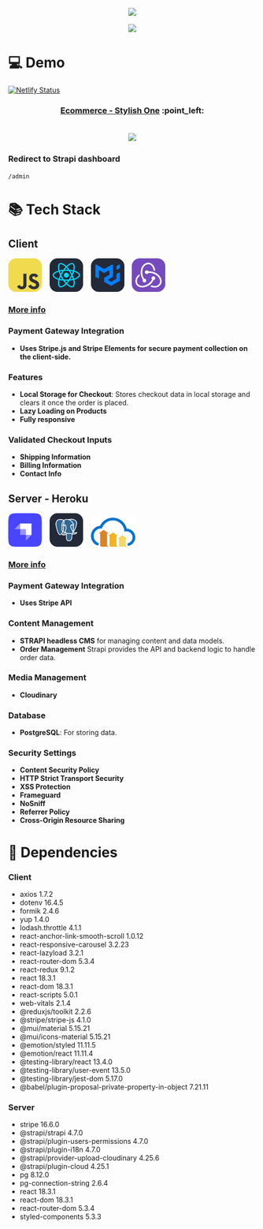 <!-- Created by, animated text -->
<p align="center">
  <img src="https://readme-typing-svg.demolab.com?font=Noto+Sans&weight=600&size=32&duration=3300&pause=4800&color=79C0FF&center=true&vCenter=true&random=false&width=435&lines=%F0%9F%91%8B%2C+Created+by+%40OulehlaJan" />
</p>
<p align="center">
  <img src="https://readme-typing-svg.demolab.com?font=noto&weight=600&size=22&duration=4000&pause=4350&color=FFA657&center=true&vCenter=true&random=false&width=910&lines=a+self-taught+passionate+Web+developer+from+Czechia" />
</p>

# :computer: Demo
[![Netlify Status](https://api.netlify.com/api/v1/badges/40c70173-088f-4486-af47-f2d5fb0a00f0/deploy-status)](https://app.netlify.com/sites/stylish-one/deploys) <br />

<!-- Demo Link -->
<h3 align="center">
  <a href="https://stylish-one.netlify.app">Ecommerce - Stylish One</a> :point_left: <br/> <br/>
</h3>

<!-- GIF -->
<p align="center">
  <img src="assets/StylishOne.gif" />
</p>

### Redirect to Strapi dashboard
```bash
/admin
```

# :books: Tech Stack 

## Client

<img src="./assets/JavaScript.svg" width="68"> &nbsp;&nbsp; <img src="./assets/React-Dark.svg" width="68"> &nbsp;&nbsp; <img src="./assets/MaterialUI-Dark.svg" width="68"> &nbsp;&nbsp; <img src="./assets/Redux.svg" width="68"> 
### <a href="https://github.com/OulehlaJan/ecommerce-fullstack/tree/master/client">More info</a>

### Payment Gateway Integration

+ **Uses Stripe.js and Stripe Elements for secure payment collection on the client-side.**

### Features

+ **Local Storage for Checkout**: Stores checkout data in local storage and clears it once the order is placed.
+ **Lazy Loading on Products**
+ **Fully responsive**

### Validated Checkout Inputs

+ **Shipping Information**
+ **Billing Information**
+ **Contact Info**

## Server - Heroku

<img src="./assets/Strapi-Monogram-Dark.svg" width="68"> &nbsp;&nbsp; <img src="./assets/PostgreSQL-Dark.svg" width="68"> &nbsp;&nbsp; <img src="./assets/Cloudinary.svg" width="90">
### <a href="https://github.com/OulehlaJan/ecommerce-fullstack/tree/master/server">More info</a>

### Payment Gateway Integration
+ **Uses Stripe API**

### Content Management

+ **STRAPI headless CMS** for managing content and data models.
+ **Order Management** Strapi provides the API and backend logic to handle order data.

### Media Management

+ **Cloudinary**

### Database

+ **PostgreSQL**: For storing data.

### Security Settings

+ **Content Security Policy**
+ **HTTP Strict Transport Security**
+ **XSS Protection**
+ **Frameguard**
+ **NoSniff**
+ **Referrer Policy**
+ **Cross-Origin Resource Sharing**

# &#129513; Dependencies

### Client

+ axios 1.7.2
+ dotenv 16.4.5
+ formik 2.4.6
+ yup 1.4.0
+ lodash.throttle 4.1.1
+ react-anchor-link-smooth-scroll 1.0.12
+ react-responsive-carousel 3.2.23
+ react-lazyload 3.2.1
+ react-router-dom 5.3.4
+ react-redux 9.1.2
+ react 18.3.1
+ react-dom 18.3.1
+ react-scripts 5.0.1
+ web-vitals 2.1.4
+ @reduxjs/toolkit 2.2.6
+ @stripe/stripe-js 4.1.0
+ @mui/material 5.15.21
+ @mui/icons-material 5.15.21
+ @emotion/styled 11.11.5
+ @emotion/react 11.11.4
+ @testing-library/react 13.4.0
+ @testing-library/user-event 13.5.0
+ @testing-library/jest-dom 5.17.0
+ @babel/plugin-proposal-private-property-in-object 7.21.11

### Server

+ stripe 16.6.0
+ @strapi/strapi 4.7.0
+ @strapi/plugin-users-permissions 4.7.0
+ @strapi/plugin-i18n 4.7.0
+ @strapi/provider-upload-cloudinary 4.25.6
+ @strapi/plugin-cloud 4.25.1
+ pg 8.12.0
+ pg-connection-string 2.6.4
+ react 18.3.1
+ react-dom 18.3.1
+ react-router-dom 5.3.4
+ styled-components 5.3.3
